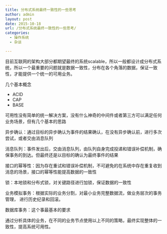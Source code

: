 ```yaml
---
title: 分布式系统最终一致性的一些思考
author: admin
layout: post
date: 2015-10-18
url: /分布式系统最终一致性的一些思考/
categories:
  - 操作系统
  - 杂谈

---
```

目前互联网的架构大部分都期望最终的系统scalable，所以一般都设计成分布式系统，所以一个最重要的问题就是数据一致性，分布在各个角落的数据，保证一致性，才能提供一个统一的可用业务。 

几个基本概念 



  * ACID 
  * CAP 
  * BASE 

可用性没有简单的统一解决方案，没有什么神奇的中间件或者第三方可以满足任何业务场景，但有几个基本的思路



异步确认：通过目标的异步确认为事件的结果确认，在没有异步确认前，进行多次尝试，或者交由消息队列 

消息队列：事件发出后，交由消息队列，由队列自身完成投递和错误补偿机制，确保事务的到达。但最终还是以目标的确认为最终事件的结果 

接口的幂等性：因为存在重试和错误补偿机制，不可避免的在系统中存在重复收到消息的场景，接口的幂等性能提高数据的一致性 

锁：本地锁和分布式锁，对关键路径进行加锁，保证数据的一致性 

业务模拟事务：根据实际的业务分割，对最小业务完整数据流，做业务层次的事务管理， 进行历史纪录和回滚。 

数据库事务：这个事最基本的要求 



通过分析具体的业务，在不同的业务节点使用以上不同的策略，最终实现整体的一致性，提高系统可用性。